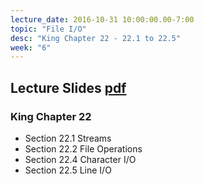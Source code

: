 ```yaml
---
lecture_date: 2016-10-31 10:00:00.00-7:00
topic: "File I/O"
desc: "King Chapter 22 - 22.1 to 22.5"
week: "6"
---
```



## Lecture Slides [pdf](https://drive.google.com/file/d/0B__7284Jee0fcjl5SGxHOUZYVXM/view?usp=sharing)

### King Chapter 22

* Section 22.1 Streams
* Section 22.2 File Operations
* Section 22.4 Character I/O
* Section 22.5 Line I/O



